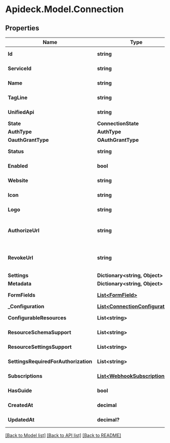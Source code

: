 # Apideck.Model.Connection

## Properties

Name | Type | Description | Notes
------------ | ------------- | ------------- | -------------
**Id** | **string** | The unique identifier of the connection. | [optional] [readonly] 
**ServiceId** | **string** | The ID of the service this connection belongs to. | [optional] [readonly] 
**Name** | **string** | The name of the connection | [optional] [readonly] 
**TagLine** | **string** |  | [optional] [readonly] 
**UnifiedApi** | **string** | The unified API category where the connection belongs to. | [optional] [readonly] 
**State** | **ConnectionState** |  | [optional] 
**AuthType** | **AuthType** |  | [optional] 
**OauthGrantType** | **OAuthGrantType** |  | [optional] 
**Status** | **string** | Status of the connection. | [optional] [readonly] 
**Enabled** | **bool** | Whether the connection is enabled or not. You can enable or disable a connection using the Update Connection API. | [optional] 
**Website** | **string** | The website URL of the connection | [optional] [readonly] 
**Icon** | **string** | A visual icon of the connection, that will be shown in the Vault | [optional] [readonly] 
**Logo** | **string** | The logo of the connection, that will be shown in the Vault | [optional] [readonly] 
**AuthorizeUrl** | **string** | The OAuth redirect URI. Redirect your users to this URI to let them authorize your app in the connector&#39;s UI. Before you can use this URI, you must add &#x60;redirect_uri&#x60; as a query parameter. Your users will be redirected to this &#x60;redirect_uri&#x60; after they granted access to your app in the connector&#39;s UI. | [optional] [readonly] 
**RevokeUrl** | **string** | The OAuth revoke URI. Redirect your users to this URI to revoke this connection. Before you can use this URI, you must add &#x60;redirect_uri&#x60; as a query parameter. Your users will be redirected to this &#x60;redirect_uri&#x60; after they granted access to your app in the connector&#39;s UI. | [optional] [readonly] 
**Settings** | **Dictionary&lt;string, Object&gt;** | Connection settings. Values will persist to &#x60;form_fields&#x60; with corresponding id | [optional] 
**Metadata** | **Dictionary&lt;string, Object&gt;** | Attach your own consumer specific metadata | [optional] 
**FormFields** | [**List&lt;FormField&gt;**](FormField.md) | The settings that are wanted to create a connection. | [optional] [readonly] 
**_Configuration** | [**List&lt;ConnectionConfiguration&gt;**](ConnectionConfiguration.md) |  | [optional] 
**ConfigurableResources** | **List&lt;string&gt;** |  | [optional] [readonly] 
**ResourceSchemaSupport** | **List&lt;string&gt;** |  | [optional] [readonly] 
**ResourceSettingsSupport** | **List&lt;string&gt;** |  | [optional] [readonly] 
**SettingsRequiredForAuthorization** | **List&lt;string&gt;** | List of settings that are required to be configured on integration before authorization can occur | [optional] [readonly] 
**Subscriptions** | [**List&lt;WebhookSubscription&gt;**](WebhookSubscription.md) |  | [optional] [readonly] 
**HasGuide** | **bool** | Whether the connector has a guide available in the developer docs or not (https://docs.apideck.com/connectors/{service_id}/docs/consumer+connection). | [optional] [readonly] 
**CreatedAt** | **decimal** |  | [optional] [readonly] 
**UpdatedAt** | **decimal?** |  | [optional] [readonly] 

[[Back to Model list]](../README.md#documentation-for-models) [[Back to API list]](../README.md#documentation-for-api-endpoints) [[Back to README]](../README.md)

